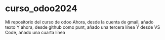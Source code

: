 # curso_odoo2024
Mi repositorio del curso de odoo
Ahora, desde la cuenta de gmail, añado texto
Y ahora, desde github como punt, añado una tercera línea
Y desde VS Code, añado una cuarta línea
